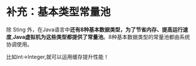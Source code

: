 # 补充：基本类型常量池
 除 Sting 外，在Java语言中**还有8种基本数据类型，为了节省内存、提高运行速度**,**Java虚拟机为这些类型都提供了常量池**。8种基本数据类型的常量池都由系统协调使用。
 
比如int->Integer,就可以运用缓存提升性能！